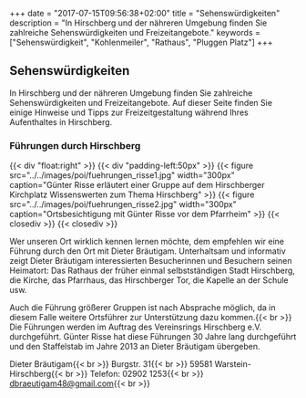 +++
date = "2017-07-15T09:56:38+02:00"
title = "Sehenswürdigkeiten"
description = "In Hirschberg und der nähreren Umgebung finden Sie zahlreiche Sehenswürdigkeiten und Freizeitangebote."
keywords = ["Sehenswürdigkeit", "Kohlenmeiler", "Rathaus", "Pluggen Platz"]
+++

## Sehenswürdigkeiten

In Hirschberg und der nähreren Umgebung finden Sie zahlreiche Sehenswürdigkeiten und Freizeitangebote. 
Auf dieser Seite finden Sie einige Hinweise und Tipps zur Freizeitgestaltung während Ihres Aufenthaltes in Hirschberg. 


### Führungen durch Hirschberg

{{< div "float:right" >}}
    {{< div "padding-left:50px" >}}
        {{< figure src="../../images/poi/fuehrungen_risse1.jpg" width="300px" caption="Günter Risse erläutert einer Gruppe auf dem Hirschberger Kirchplatz Wissenswerten zum Thema Hirschberg" >}}
        {{< figure src="../../images/poi/fuehrungen_risse2.jpg" width="300px" caption="Ortsbesichtigung mit Günter Risse vor dem Pfarrheim" >}}
    {{< closediv >}}
{{< closediv >}}

Wer unseren Ort wirklich kennen lernen möchte, dem empfehlen wir eine Führung durch den Ort mit Dieter Bräutigam. Unterhaltsam und informativ zeigt Dieter Bräutigam interessierten Besucherinnen und Besuchern seinen Heimatort: Das Rathaus der früher einmal selbstständigen Stadt Hirschberg, die Kirche, das Pfarrhaus, das Hirschberger Tor, die Kapelle an der Schule usw.

Auch die Führung größerer Gruppen ist nach Absprache möglich, da in diesem Falle weitere Ortsführer zur Unterstützung dazu kommen.{{< br >}}
Die Führungen werden im Auftrag des Vereinsrings Hirschberg e.V. durchgeführt. Günter Risse hat diese Führungen 30 Jahre lang durchgeführt und den Staffelstab im Jahre 2013 an Dieter Bräutigam übergeben.

Dieter Bräutigam{{< br >}}
Burgstr. 31{{< br >}}
59581 Warstein-Hirschberg{{< br >}}
Telefon: 02902 1253{{< br >}}
dbraeutigam48@gmail.com{{< br >}}